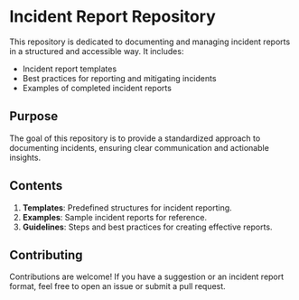 # Incident Report Repository

This repository is dedicated to documenting and managing incident reports in a structured and accessible way. It includes:

- Incident report templates
- Best practices for reporting and mitigating incidents
- Examples of completed incident reports

## Purpose
The goal of this repository is to provide a standardized approach to documenting incidents, ensuring clear communication and actionable insights.

## Contents
1. **Templates**: Predefined structures for incident reporting.
2. **Examples**: Sample incident reports for reference.
3. **Guidelines**: Steps and best practices for creating effective reports.

## Contributing
Contributions are welcome! If you have a suggestion or an incident report format, feel free to open an issue or submit a pull request.
